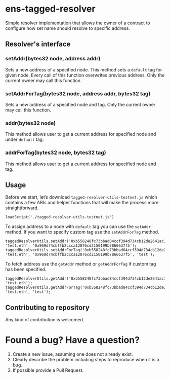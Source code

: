 # ens-tagged-resolver

Simple resolver implementation that allows the owner of a contract to configure how set name should resolve to specific address.

## Resolver's interface

### setAddr(bytes32 node, address addr)
Sets a new address of a specified node. This method sets a `default` tag for given node. Every call of this function overwrites previous address. Only the current owner may call this function.

### setAddrForTag(bytes32 node, address addr, bytes32 tag)
Sets a new address of a specified node and tag. Only the current owner may call this function.

### addr(bytes32 node)
This method allows user to get a current address for specified node and under `default` tag.

### addrForTag(bytes32 node, bytes32 tag)
This method allows user to get a current address for specified node and tag.

## Usage

Before we start, let’s download `tagged-resolver-utils-testnet.js` which contains a few ABIs and helper functions that will make the process more straightforward.

```
loadScript('./tagged-resolver-utils-testnet.js')
```

To assign address to a node with `default` tag you can use the `setAddr` method. If you want to specify custom tag use the `setAddrForTag` method.

```
taggedResolverUtils.setAddr('0xb558248fc73bbad84ccf394d734cb12de2641ac1', 'test.eth', '0x969d74cbffb2ccca12876cd2150199b7866637f5');
taggedResolverUtils.setAddrForTag('0xb558248fc73bbad84ccf394d734cb12de2641ac1', 'test.eth', '0x969d74cbffb2ccca12876cd2150199b7866637f5', 'test');
```

To fetch address use the `getAddr` method or `getAddrForTag` if custom tag has been specified.

```
taggedResolverUtils.getAddr('0xb558248fc73bbad84ccf394d734cb12de2641ac1', 'test.eth');
taggedResolverUtils.getAddrForTag('0xb558248fc73bbad84ccf394d734cb12de2641ac1', 'test.eth', 'test');
```

## Contributing to repository
Any kind of contribution is welcomed.

# Found a bug? Have a question?

1. Create a new issue, assuming one does not already exist.
2. Clearly describe the problem including steps to reproduce when it is a bug.
3. If possible provide a Pull Request.
